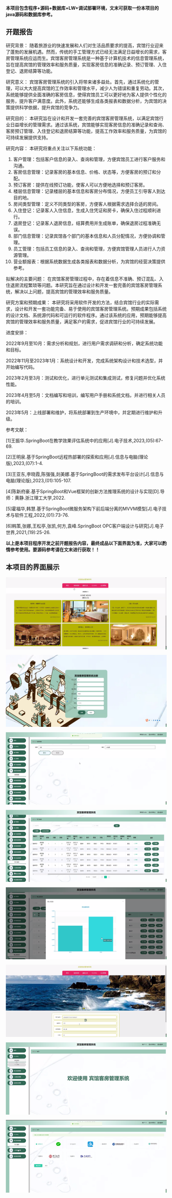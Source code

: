 ****本项目包含程序+源码+数据库+LW+调试部署环境，文末可获取一份本项目的java源码和数据库参考。****

## ******开题报告******

研究背景：
随着旅游业的快速发展和人们对生活品质要求的提高，宾馆行业迎来了蓬勃的发展机遇。然而，传统的手工管理方式已经无法满足日益增长的需求，客房管理系统应运而生。宾馆客房管理系统是一种基于计算机技术的信息管理系统，旨在提高宾馆的管理效率和服务质量，实现客房信息的准确记录、预订管理、入住登记、退房结算等功能。

研究意义：
宾馆客房管理系统的引入将带来诸多益处。首先，通过系统化的管理，可以大大提高宾馆的工作效率和管理水平，减少人为错误和重复劳动。其次，系统能够提供全面准确的客房信息，使得宾馆员工可以更好地为客人提供个性化的服务，提升客户满意度。此外，系统还能够生成各类报表和数据分析，为宾馆的决策提供科学依据，提升宾馆的竞争力。

研究目的：
本研究旨在设计和开发一套完善的宾馆客房管理系统，以满足宾馆行业日益增长的管理需求。通过该系统，宾馆能够实现客房信息的准确记录和查询、客房预订管理、入住登记和退房结算等功能，提高工作效率和服务质量，为宾馆的可持续发展提供支持。

研究内容： 本研究将重点关注以下系统功能：

  1. 客户管理：包括客户信息的录入、查询和管理，方便宾馆员工进行客户服务和沟通。
  2. 客房信息管理：记录客房的基本信息、价格、状态等，方便客房的预订和分配。
  3. 预订客房：提供在线预订功能，使客人可以方便地选择和预订客房。
  4. 楼层信息管理：记录楼层的基本信息和客房分布情况，方便员工引导客人到达目的地。
  5. 房间类型管理：定义不同类型的客房，方便客人根据需求选择合适的房间。
  6. 入住登记：记录客人入住信息，生成入住凭证和房卡，确保入住过程顺利进行。
  7. 退房登记：记录客人退房信息，结算费用并生成账单，确保退房过程准确无误。
  8. 部门信息管理：记录宾馆各个部门的基本信息和人员分配情况，方便协调和管理。
  9. 员工管理：包括员工信息的录入、查询和管理，方便宾馆管理人员进行人力资源管理。
  10. 营业额报表：根据系统数据生成各类报表和数据分析，为宾馆的经营决策提供参考。

拟解决的主要问题：
在宾馆客房管理过程中，存在着信息不准确、预订混乱、入住退房流程繁琐等问题。本研究旨在通过设计和开发一套完善的宾馆客房管理系统，解决以上问题，提高宾馆的管理效率和服务质量。

研究方案和预期成果：
本研究将采用软件开发的方法，结合宾馆行业的实际需求，设计和开发一套功能完备、易于使用的宾馆客房管理系统。预期成果包括系统的设计文档、系统源代码和可运行的软件程序。通过该系统的应用，预期能够提高宾馆的管理效率和服务质量，满足客户的需求，促进宾馆行业的可持续发展。

进度安排：

2022年9月至10月：需求分析和规划，进行用户需求调研和分析，确定系统功能和目标。

2022年11月至2023年1月：系统设计和开发，完成系统架构设计和技术选型，并开始编写代码。

2023年2月至3月：测试和优化，进行单元测试和集成测试，修复问题并优化系统性能。

2023年4月至5月：文档编写和培训，编写用户手册和系统文档，并进行相关人员的培训。

2023年5月：上线部署和维护，将系统部署到生产环境中，并定期进行维护和升级。

参考文献：

[1]王振华.SpringBoot在教学效果评估系统中的应用[J].电子技术,2023,(05):67-69.

[2]王明泉.基于SpringBoot远程热部署的探索和应用[J].信息与电脑(理论版),2023,(07):1-4.

[3]王亚东,李晓霞,陈强强,剡美娜.基于SpringBoot的需求发布平台设计[J].信息与电脑(理论版),2023,(01):105-107.

[4]陈新府豪.基于SpringBoot和Vue框架的创新方法推理系统的设计与实现[D].导师：黄静.浙江理工大学,2022.

[5]霍福华,韩慧.基于SpringBoot微服务架构下前后端分离的MVVM模型[J].电子技术与软件工程,2022,(01):73-76.

[6]韩策,张娜,王松亭,张凯,何方,袁峰.SpringBoot OPC客户端设计与研究[J].电子世界,2021,(19):25-26.

****以上是本项目程序开发之前开题报告内容，最终成品以下面界面为准，大家可以酌情参考使用。要源码参考请在文末进行获取！！****

## ******本项目的界面展示******

![](./res/b575c878043b407296978695aace40a0.png)

![](./res/2d213fc358124b128f6321d5575ea367.png)

![](./res/0cfd28a9a56344ea8f4fe42f285de738.png)

![](./res/9fa01e1564a04ab98b658fdf43b4405d.png)

![](./res/23f17378059449cfa17e58c516ae6091.png)

![](./res/7240c360476b421bacc8329568480b1a.png)

![](./res/09a2f7e9cba24c8e972987b3d3996daf.png)

![](./res/9b2f82e9e69544f588f0592e6f6e5a96.png)

